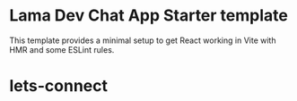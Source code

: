 # Lama Dev Chat App Starter template

This template provides a minimal setup to get React working in Vite with HMR and some ESLint rules.
# lets-connect
